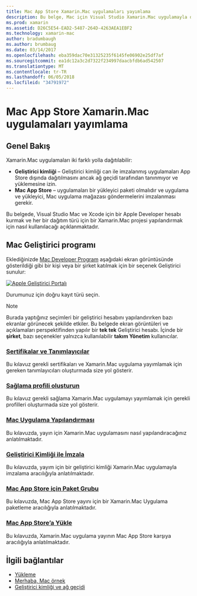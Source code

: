 ```yaml
---
title: Mac App Store Xamarin.Mac uygulamaları yayımlama
description: Bu belge, Mac için Visual Studio Xamarin.Mac uygulamayla dağıtmayı açıklar Bir Mac Geliştirici hesabı ayarlamak nasıl, kod imzalama için sertifikaların nasıl oluşturulacağı ve bunların doğrudan veya Mac uygulama mağazası üzerinden dağıtılabilir Mac uygulamalar oluşturmak için nasıl kullanılacağını açıklar.
ms.prod: xamarin
ms.assetid: D26C5E54-EAD2-5487-264D-4263AEA1EBF2
ms.technology: xamarin-mac
author: bradumbaugh
ms.author: brumbaug
ms.date: 03/14/2017
ms.openlocfilehash: eba359dac70e31325235f6145fe06902e25df7af
ms.sourcegitcommit: ea1dc12a3c2d7322f234997daacbfdb6ad542507
ms.translationtype: MT
ms.contentlocale: tr-TR
ms.lasthandoff: 06/05/2018
ms.locfileid: "34791972"
---
```

# <a name="publishing-xamarinmac-apps-to-the-mac-app-store"></a>Mac App Store Xamarin.Mac uygulamaları yayımlama

## <a name="overview"></a>Genel Bakış

Xamarin.Mac uygulamaları iki farklı yolla dağıtılabilir:

- **Geliştirici kimliği** – Geliştirici kimliği can ile imzalanmış uygulamaları App Store dışında dağıtılmasını ancak ağ geçidi tarafından tanınmıyor ve yüklemesine izin.
- **Mac App Store** – uygulamaları bir yükleyici paketi olmalıdır ve uygulama ve yükleyici, Mac uygulama mağazası göndermelerini imzalanması gerekir.

Bu belgede, Visual Studio Mac ve Xcode için bir Apple Developer hesabı kurmak ve her bir dağıtım türü için bir Xamarin.Mac projesi yapılandırmak için nasıl kullanılacağı açıklanmaktadır.


## <a name="mac-developer-program"></a>Mac Geliştirici programı

Eklediğinizde [Mac Developer Program](https://developer.apple.com/devcenter/mac/) aşağıdaki ekran görüntüsünde gösterildiği gibi bir kişi veya bir şirket katılmak için bir seçenek Geliştirici sunulur:

[![Apple Geliştirici Portalı](images/image1.png "Apple Geliştirici Portalı")](images/image1-large.png#lightbox)

Durumunuz için doğru kayıt türü seçin.

> [!NOTE]
> Burada yaptığınız seçimleri bir geliştirici hesabını yapılandırırken bazı ekranlar görünecek şekilde etkiler. Bu belgede ekran görüntüleri ve açıklamaları perspektifinden yapılır bir **tek tek** Geliştirici hesabı. İçinde bir **şirket**, bazı seçenekler yalnızca kullanılabilir **takım Yönetim** kullanıcılar.


### <a name="certificates-and-identifiersmacdeploy-testpublishing-to-the-app-storecertificates-identifiersmd"></a>[Sertifikalar ve Tanımlayıcılar](~/mac/deploy-test/publishing-to-the-app-store/certificates-identifiers.md)

Bu kılavuz gerekli sertifikaları ve Xamarin.Mac uygulama yayımlamak için gereken tanımlayıcıları oluşturmada size yol gösterir.


### <a name="create-provisioning-profilemacdeploy-testpublishing-to-the-app-storeprofilesmd"></a>[Sağlama profili oluşturun](~/mac/deploy-test/publishing-to-the-app-store/profiles.md)

Bu kılavuz gerekli sağlama Xamarin.Mac uygulamayı yayımlamak için gerekli profilleri oluşturmada size yol gösterir.


### <a name="mac-app-configurationmacdeploy-testpublishing-to-the-app-storeapp-configurationmd"></a>[Mac Uygulama Yapılandırması](~/mac/deploy-test/publishing-to-the-app-store/app-configuration.md)

Bu kılavuzda, yayın için Xamarin.Mac uygulamasını nasıl yapılandıracağınız anlatılmaktadır.


### <a name="sign-with-developer-idmacdeploy-testpublishing-to-the-app-storesigningmd"></a>[Geliştirici Kimliği ile İmzala](~/mac/deploy-test/publishing-to-the-app-store/signing.md)

Bu kılavuzda, yayım için bir geliştirici kimliği Xamarin.Mac uygulamayla imzalama aracılığıyla anlatılmaktadır.


### <a name="bundle-for-mac-app-storemacdeploy-testpublishing-to-the-app-storebundlingmd"></a>[Mac App Store için Paket Grubu](~/mac/deploy-test/publishing-to-the-app-store/bundling.md)

Bu kılavuzda, Mac App Store yayını için bir Xamarin.Mac Uygulama paketleme aracılığıyla anlatılmaktadır.


### <a name="upload-to-mac-app-storemacdeploy-testpublishing-to-the-app-storeuploadingmd"></a>[Mac App Store’a Yükle](~/mac/deploy-test/publishing-to-the-app-store/uploading.md)

Bu kılavuzda, Xamarin.Mac uygulama yayının Mac App Store karşıya aracılığıyla anlatılmaktadır.


## <a name="related-links"></a>İlgili bağlantılar

- [Yükleme](/visualstudio/mac/installation/)
- [Merhaba, Mac örnek](~/mac/get-started/hello-mac.md)
- [Geliştirici kimliği ve ağ geçidi](https://developer.apple.com/resources/developer-id/)
